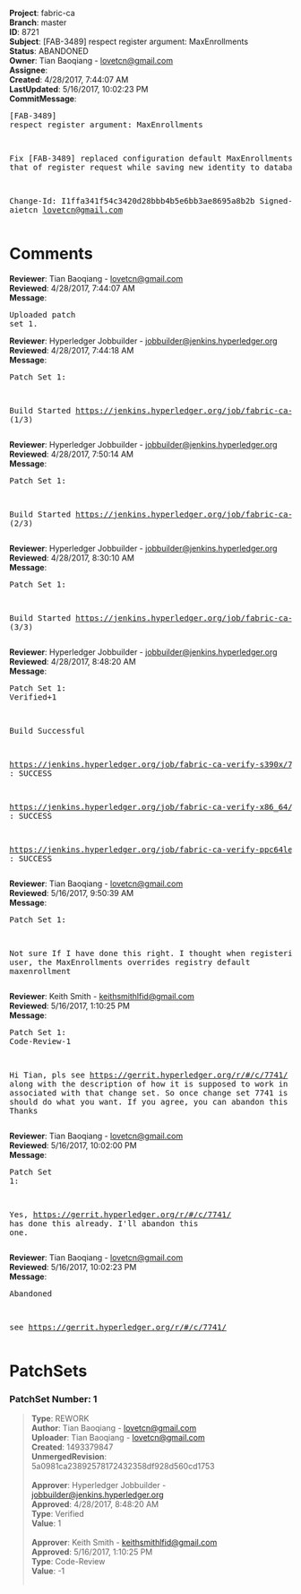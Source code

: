 <strong>Project</strong>: fabric-ca<br><strong>Branch</strong>: master<br><strong>ID</strong>: 8721<br><strong>Subject</strong>: [FAB-3489] respect register argument: MaxEnrollments<br><strong>Status</strong>: ABANDONED<br><strong>Owner</strong>: Tian Baoqiang - lovetcn@gmail.com<br><strong>Assignee</strong>:<br><strong>Created</strong>: 4/28/2017, 7:44:07 AM<br><strong>LastUpdated</strong>: 5/16/2017, 10:02:23 PM<br><strong>CommitMessage</strong>:<br><pre>[FAB-3489] respect register argument: MaxEnrollments

Fix [FAB-3489] replaced configuration default MaxEnrollments with that of register request while saving new identity to database

Change-Id: I1ffa341f54c3420d28bbb4b5e6bb3ae8695a8b2b
Signed-off-by: aietcn <lovetcn@gmail.com>
</pre><h1>Comments</h1><strong>Reviewer</strong>: Tian Baoqiang - lovetcn@gmail.com<br><strong>Reviewed</strong>: 4/28/2017, 7:44:07 AM<br><strong>Message</strong>: <pre>Uploaded patch set 1.</pre><strong>Reviewer</strong>: Hyperledger Jobbuilder - jobbuilder@jenkins.hyperledger.org<br><strong>Reviewed</strong>: 4/28/2017, 7:44:18 AM<br><strong>Message</strong>: <pre>Patch Set 1:

Build Started https://jenkins.hyperledger.org/job/fabric-ca-verify-s390x/711/ (1/3)</pre><strong>Reviewer</strong>: Hyperledger Jobbuilder - jobbuilder@jenkins.hyperledger.org<br><strong>Reviewed</strong>: 4/28/2017, 7:50:14 AM<br><strong>Message</strong>: <pre>Patch Set 1:

Build Started https://jenkins.hyperledger.org/job/fabric-ca-verify-x86_64/705/ (2/3)</pre><strong>Reviewer</strong>: Hyperledger Jobbuilder - jobbuilder@jenkins.hyperledger.org<br><strong>Reviewed</strong>: 4/28/2017, 8:30:10 AM<br><strong>Message</strong>: <pre>Patch Set 1:

Build Started https://jenkins.hyperledger.org/job/fabric-ca-verify-ppc64le/707/ (3/3)</pre><strong>Reviewer</strong>: Hyperledger Jobbuilder - jobbuilder@jenkins.hyperledger.org<br><strong>Reviewed</strong>: 4/28/2017, 8:48:20 AM<br><strong>Message</strong>: <pre>Patch Set 1: Verified+1

Build Successful 

https://jenkins.hyperledger.org/job/fabric-ca-verify-s390x/711/ : SUCCESS

https://jenkins.hyperledger.org/job/fabric-ca-verify-x86_64/705/ : SUCCESS

https://jenkins.hyperledger.org/job/fabric-ca-verify-ppc64le/707/ : SUCCESS</pre><strong>Reviewer</strong>: Tian Baoqiang - lovetcn@gmail.com<br><strong>Reviewed</strong>: 5/16/2017, 9:50:39 AM<br><strong>Message</strong>: <pre>Patch Set 1:

Not sure If I have done this right. I thought when registering a new user, the MaxEnrollments overrides registry default maxenrollment</pre><strong>Reviewer</strong>: Keith Smith - keithsmithlfid@gmail.com<br><strong>Reviewed</strong>: 5/16/2017, 1:10:25 PM<br><strong>Message</strong>: <pre>Patch Set 1: Code-Review-1

Hi Tian, pls see https://gerrit.hyperledger.org/r/#/c/7741/
along with the description of how it is supposed to
work in the FAB associated with that change set.
So once change set 7741 is merged, it should do what
you want.  If you agree, you can abandon this one.
Thanks</pre><strong>Reviewer</strong>: Tian Baoqiang - lovetcn@gmail.com<br><strong>Reviewed</strong>: 5/16/2017, 10:02:00 PM<br><strong>Message</strong>: <pre>Patch Set 1:

Yes, https://gerrit.hyperledger.org/r/#/c/7741/ has done this already. I'll abandon this one.</pre><strong>Reviewer</strong>: Tian Baoqiang - lovetcn@gmail.com<br><strong>Reviewed</strong>: 5/16/2017, 10:02:23 PM<br><strong>Message</strong>: <pre>Abandoned

see https://gerrit.hyperledger.org/r/#/c/7741/</pre><h1>PatchSets</h1><h3>PatchSet Number: 1</h3><blockquote><strong>Type</strong>: REWORK<br><strong>Author</strong>: Tian Baoqiang - lovetcn@gmail.com<br><strong>Uploader</strong>: Tian Baoqiang - lovetcn@gmail.com<br><strong>Created</strong>: 1493379847<br><strong>UnmergedRevision</strong>: 5a0981ca23892578172432358df928d560cd1753<br><br><strong>Approver</strong>: Hyperledger Jobbuilder - jobbuilder@jenkins.hyperledger.org<br><strong>Approved</strong>: 4/28/2017, 8:48:20 AM<br><strong>Type</strong>: Verified<br><strong>Value</strong>: 1<br><br><strong>Approver</strong>: Keith Smith - keithsmithlfid@gmail.com<br><strong>Approved</strong>: 5/16/2017, 1:10:25 PM<br><strong>Type</strong>: Code-Review<br><strong>Value</strong>: -1<br><br></blockquote>